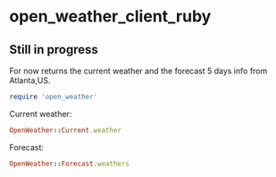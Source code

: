 # open_weather_client_ruby

## Still in progress

For now returns the current weather and the forecast 5 days info from Atlanta,US.

```ruby
require 'open_weather'
```

 Current weather:
```ruby
OpenWeather::Current.weather
```
Forecast:
```ruby
OpenWeather::Forecast.weathers
```
